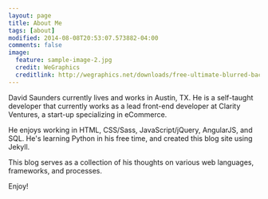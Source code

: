 ```yaml
---
layout: page
title: About Me
tags: [about]
modified: 2014-08-08T20:53:07.573882-04:00
comments: false
image:
  feature: sample-image-2.jpg
  credit: WeGraphics
  creditlink: http://wegraphics.net/downloads/free-ultimate-blurred-background-pack/
---
```


David Saunders currently lives and works in Austin, TX. He is a self-taught developer that currently works as a lead front-end developer at Clarity Ventures, a start-up specializing in eCommerce.


He enjoys working in HTML, CSS/Sass, JavaScript/jQuery, AngularJS, and SQL. He's learning Python in his free time, and created this blog site using Jekyll.


This blog serves as a collection of his thoughts on various web languages, frameworks, and processes.

Enjoy!